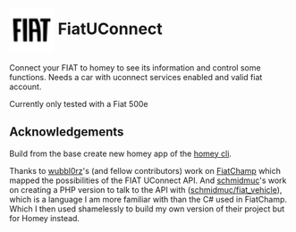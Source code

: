 # <img src="./assets/icon.svg" width="80" height="80" style="vertical-align: middle;"> FiatUConnect

Connect your FIAT to homey to see its information and control some functions. Needs a car with uconnect services enabled and valid fiat account.

Currently only tested with a Fiat 500e

## Acknowledgements

Build from the base create new homey app of the [homey cli](https://github.com/athombv/node-homey).

Thanks to [wubbl0rz](https://github.com/wubbl0rz)'s (and fellow contributors) work on 
[FiatChamp](https://github.com/wubbl0rz/FiatChamp) which mapped the possibilities of the FIAT UConnect API. 
And [schmidmuc](https://github.com/schmidmuc)'s work on creating a PHP version to talk to the API with 
([schmidmuc/fiat_vehicle](https://github.com/schmidmuc/fiat_vehicle)), which is a language I am more familiar
with than the C# used in FiatChamp. Which I then used shamelessly to  build my own version of their project
but for Homey instead.
